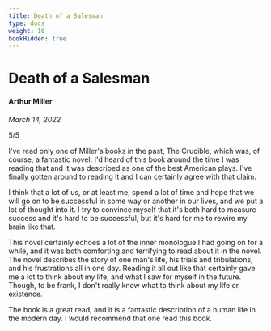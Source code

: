 ```yaml
---
title: Death of a Salesman
type: docs
weight: 10
bookHidden: true
---
```


# Death of a Salesman

#### Arthur Miller

*March 14, 2022*  

5/5  

I've read only one of Miller's books in the past, The Crucible, which was, of course, a fantastic novel. 
I'd heard of this book around the time I was reading that and it was described as one of the best American 
plays. I've finally gotten around to reading it and I can certainly agree with that claim.  

I think that a lot of us, or at least me, spend a lot of time and hope that we will go on to be successful 
in some way or another in our lives, and we put a lot of thought into it. I try to convince myself that it's 
both hard to measure success and it's hard to be successful, but it's hard for me to rewire my brain like that.  

This novel certainly echoes a lot of the inner monologue I had going on for a while, and it was both comforting 
and terrifying to read about it in the novel. The novel describes the story of one man's life, his trials and 
tribulations, and his frustrations all in one day. Reading it all out like that certainly gave me a lot to 
think about my life, and what I saw for myself in the future. Though, to be frank, I don't really know what 
to think about my life or existence.  

The book is a great read, and it is a fantastic description of a human life in the modern day. I would 
recommend that one read this book.  